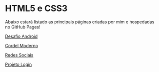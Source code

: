 <h1>HTML5 e CSS3</h1>
<p>Abaixo estará listado as principais páginas criadas por mim e hospedadas no GitHub Pages!</p>

<p><a href="https://makenrosa.github.io/html-css/cev/desafios/d010/index.html" target="_blank">Desafio Android</a></p>
<p><a href="https://makenrosa.github.io/html-css/cev/desafios/d012/index.html" target="_blank">Cordel Moderno</a></p>
<p><a href="https://makenrosa.github.io/html-css/cev/desafios/d014/index.html" target="_blank">Redes Sociais</a></p>
<p><a href="https://makenrosa.github.io/html-css/cev/desafios/d015/index.html" target="_blank">Projeto Login</a></p>
